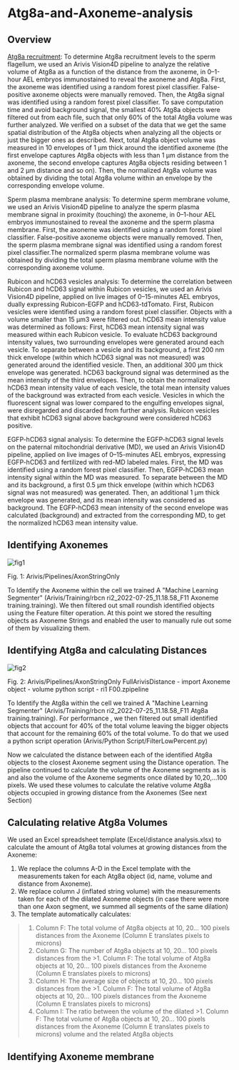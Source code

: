 # Atg8a-and-Axoneme-analysis
## Overview
<u>Atg8a recruitment</u>: To determine Atg8a recruitment levels to the sperm flagellum, we used an Arivis Vision4D pipeline to analyze the relative volume of Atg8a as a function of the distance from the axoneme, in 0–1-hour AEL embryos immunostained to reveal the axoneme and Atg8a. First, the axoneme was identified using a random forest pixel classifier. False-positive axoneme objects were manually removed. Then, the Atg8a signal was identified using a random forest pixel classifier. To save computation time and avoid background signal, the smallest 40% Atg8a objects were filtered out from each file, such that only 60% of the total Atg8a volume was further analyzed. We verified on a subset of the data that we get the same spatial distribution of the Atg8a objects when analyzing all the objects or just the bigger ones as described. Next, total Atg8a object volume was measured in 10 envelopes of 1 µm thick around the identified axoneme (the first envelope captures Atg8a objects with less than 1 µm distance from the axoneme, the second envelope captures Atg8a objects residing between 1 and 2 µm distance and so on). Then, the normalized Atg8a volume was obtained by dividing the total Atg8a volume within an envelope by the corresponding envelope volume.

Sperm plasma membrane analysis: To determine sperm membrane volume, we used an Arivis Vision4D pipeline to analyze the sperm plasma membrane signal in proximity (touching) the axoneme, in 0–1-hour AEL embryos immunostained to reveal the axoneme and the sperm plasma membrane. First, the axoneme was identified using a random forest pixel classifier. False-positive axoneme objects were manually removed. Then, the sperm plasma membrane signal was identified using a random forest pixel classifier.The normalized sperm plasma membrane volume was obtained by dividing the total sperm plasma membrane volume with the corresponding axoneme volume.

Rubicon and hCD63 vesicles analysis: To determine the correlation between Rubicon and hCD63 signal within Rubicon vesicles, we used an Arivis Vision4D pipeline, applied on live images of 0–15-minutes AEL embryos, dually expressing Rubicon-EGFP and hCD63-tdTomato. First, Rubicon vesicles were identified using a random forest pixel classifier. Objects with a volume smaller than 15 µm3 were filtered out. hCD63 mean intensity value was determined as follows: First, hCD63 mean intensity signal was measured within each Rubicon vesicle. To evaluate hCD63 background intensity values, two surrounding envelopes were generated around each vesicle. To separate between a vesicle and its background, a first 200 nm thick envelope (within which hCD63 signal was not measured) was generated around the identified vesicle. Then, an additional 300 µm thick envelope was generated. hCD63 background signal was determined as the mean intensity of the third envelopes. Then, to obtain the normalized hCD63 mean intensity value of each vesicle, the total mean intensity values of the background was extracted from each vesicle. Vesicles in which the fluorescent signal was lower compared to the engulfing envelopes signal, were disregarded and discarded from further analysis. Rubicon vesicles that exhibit hCD63 signal above background were considered hCD63 positive.

EGFP-hCD63 signal analysis: To determine the EGFP-hCD63 signal levels on the paternal mitochondrial derivative (MD), we used an Arivis Vision4D pipeline, applied on live images of 0–15-minutes AEL embryos, expressing EGFP-hCD63 and fertilized with red-MD labeled males. First, the MD was identified using a random forest pixel classifier. Then, EGFP-hCD63 mean intensity signal within the MD was measured. To separate between the MD and its background, a first 0.5 µm thick envelope (within which hCD63 signal was not measured) was generated. Then, an additional 1 µm thick envelope was generated, and its mean intensity was considered as background. The EGFP-hCD63 mean intensity of the second envelope was calculated (background) and extracted from the corresponding MD, to get the normalized hCD63 mean intensity value.


## Identifying Axonemes
![fig1](https://github.com/WIS-MICC-CellObservatory/Atg8a-and-Axoneme-analysis/assets/64706090/b76066ce-9ee8-403e-a682-fe6bdda37015)

Fig. 1: Arivis/Pipelines/AxonStringOnly

To Identify the Axoneme within the cell we trained A "Machine Learning Segmenter" (Arivis/Training/rbcn ri2_2022-07-25_11.18.58_F11 Axoneme training.training).
We then filtered out small roundish identified objects using the Feature filter operation.
At this point we stored the resulting objects as Axoneme Strings and enabled the user to manually rule out some of them by visualizing them.

## Identifying Atg8a and calculating Distances
![fig2](https://github.com/WIS-MICC-CellObservatory/Atg8a-and-Axoneme-analysis/assets/64706090/d2847a84-3e4c-44c7-a5f8-93749bb79094)

Fig. 2: Arivis/Pipelines/AxonStringOnly FullArivisDistance - import Axoneme object - volume python script - ri1 F00.zpipeline

To Identify the Atg8a within the cell we trained A "Machine Learning Segmenter" (Arivis/Training/rbcn ri2_2022-07-25_11.18.58_F11 Atg8a training.training).
For performance , we then filtered out small identified objects that account for 40% of the total volume leaving the bigger objects that account for the remaining 60% of the total volume. To do that we used a python script operation (Arivis/Python Script/FilterLowPercent.py)

Now we calculated the distance between each of the identified Atg8a objects to the closest Axoneme segment using the Distance operation.
The pipeline continued to calculate the volume of the Axoneme segments as is and also the volume of the Axoneme segments once dilated by 10,20,...100 pixels. We used these volumes to calculate the relative volume Atg8a objects occupied in growing distance from the Axonemes (See next Section)

## Calculating relative Atg8a Volumes
We used an Excel spreadsheet template (Excel/distance analysis.xlsx) to calculate the amount of Atg8a total volumes at growing distances from the Axoneme:
1. We replace the columns A-D in the Excel template with the measurements taken for each Atg8a object (id, name, volume and distance from Axoneme).
2. We replace column J (inflated string volume) with the measurements taken for each of the dilated Axoneme objects (in case there were more than one Axon segment, we summed all segments of the same dilation)
3. The template automatically calculates:
>1. Column F: The total volume of Atg8a objects at 10, 20... 100 pixels distances from the Axoneme (Column E translates pixels to microns)
>2. Column G: The number of Atg8a objects at 10, 20... 100 pixels distances from the >1. Column F: The total volume of Atg8a objects at 10, 20... 100 pixels distances from the Axoneme (Column E translates pixels to microns)
>3. Column H: The average size of objects at 10, 20... 100 pixels distances from the >1. Column F: The total volume of Atg8a objects at 10, 20... 100 pixels distances from the Axoneme (Column E translates pixels to microns)
>4. Column I: The ratio between the volume of the dilated >1. Column F: The total volume of Atg8a objects at 10, 20... 100 pixels distances from the Axoneme (Column E translates pixels to microns) volume and the related Atg8a objects

## Identifying Axoneme membrane 
